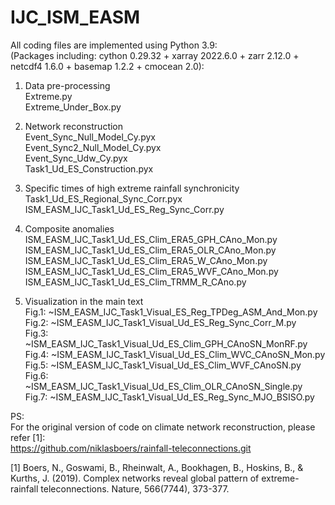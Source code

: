 # IJC_ISM_EASM

All coding files are implemented using Python 3.9:  
(Packages including: cython 0.29.32 + xarray 2022.6.0 + zarr 2.12.0 + netcdf4 1.6.0 + basemap 1.2.2 + cmocean 2.0):
1. Data pre-processing  
    Extreme.py  
    Extreme_Under_Box.py  

2. Network reconstruction  
    Event_Sync_Null_Model_Cy.pyx  
    Event_Sync2_Null_Model_Cy.pyx  
    Event_Sync_Udw_Cy.pyx  
    Task1_Ud_ES_Construction.pyx  

3. Specific times of high extreme rainfall synchronicity  
    Task1_Ud_ES_Regional_Sync_Corr.pyx  
    ISM_EASM_IJC_Task1_Ud_ES_Reg_Sync_Corr.py  

4. Composite anomalies  
    ISM_EASM_IJC_Task1_Ud_ES_Clim_ERA5_GPH_CAno_Mon.py  
    ISM_EASM_IJC_Task1_Ud_ES_Clim_ERA5_OLR_CAno_Mon.py  
    ISM_EASM_IJC_Task1_Ud_ES_Clim_ERA5_W_CAno_Mon.py  
    ISM_EASM_IJC_Task1_Ud_ES_Clim_ERA5_WVF_CAno_Mon.py  
    ISM_EASM_IJC_Task1_Ud_ES_Clim_TRMM_R_CAno.py  

5. Visualization in the main text  
    Fig.1: ~ISM_EASM_IJC_Task1_Visual_ES_Reg_TPDeg_ASM_And_Mon.py  
    Fig.2: ~ISM_EASM_IJC_Task1_Visual_Ud_ES_Reg_Sync_Corr_M.py  
    Fig.3: ~ISM_EASM_IJC_Task1_Visual_Ud_ES_Clim_GPH_CAnoSN_MonRF.py  
    Fig.4: ~ISM_EASM_IJC_Task1_Visual_Ud_ES_Clim_WVC_CAnoSN_Mon.py  
    Fig.5: ~ISM_EASM_IJC_Task1_Visual_Ud_ES_Clim_WVF_CAnoSN.py  
    Fig.6: ~ISM_EASM_IJC_Task1_Visual_Ud_ES_Clim_OLR_CAnoSN_Single.py  
    Fig.7: ~ISM_EASM_IJC_Task1_Visual_Ud_ES_Reg_Sync_MJO_BSISO.py  

PS:  
For the original version of code on climate network reconstruction, please refer [1]:  
https://github.com/niklasboers/rainfall-teleconnections.git
  
[1] Boers, N., Goswami, B., Rheinwalt, A., Bookhagen, B., Hoskins, B., & Kurths, J. (2019). Complex networks reveal global pattern of extreme-rainfall teleconnections. Nature, 566(7744), 373-377.